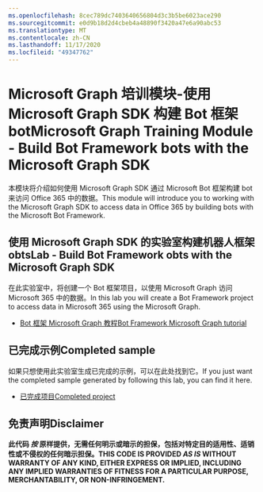 ```yaml
---
ms.openlocfilehash: 8cec789dc7403640656804d3c3b5be6023ace290
ms.sourcegitcommit: e0d9b18d2d4cbeb4a48890f3420a47e6a90abc53
ms.translationtype: MT
ms.contentlocale: zh-CN
ms.lasthandoff: 11/17/2020
ms.locfileid: "49347762"
---
```

# <a name="microsoft-graph-training-module---build-bot-framework-bots-with-the-microsoft-graph-sdk"></a><span data-ttu-id="2c8a5-101">Microsoft Graph 培训模块-使用 Microsoft Graph SDK 构建 Bot 框架 bot</span><span class="sxs-lookup"><span data-stu-id="2c8a5-101">Microsoft Graph Training Module - Build Bot Framework bots with the Microsoft Graph SDK</span></span>

<span data-ttu-id="2c8a5-102">本模块将介绍如何使用 Microsoft Graph SDK 通过 Microsoft Bot 框架构建 bot 来访问 Office 365 中的数据。</span><span class="sxs-lookup"><span data-stu-id="2c8a5-102">This module will introduce you to working with the Microsoft Graph SDK to access data in Office 365 by building bots with the Microsoft Bot Framework.</span></span>

## <a name="lab---build-bot-framework-obts-with-the-microsoft-graph-sdk"></a><span data-ttu-id="2c8a5-103">使用 Microsoft Graph SDK 的实验室构建机器人框架 obts</span><span class="sxs-lookup"><span data-stu-id="2c8a5-103">Lab - Build Bot Framework obts with the Microsoft Graph SDK</span></span>

<span data-ttu-id="2c8a5-104">在此实验室中，将创建一个 Bot 框架项目，以使用 Microsoft Graph 访问 Microsoft 365 中的数据。</span><span class="sxs-lookup"><span data-stu-id="2c8a5-104">In this lab you will create a Bot Framework project to access data in Microsoft 365 using the Microsoft Graph.</span></span>

- [<span data-ttu-id="2c8a5-105">Bot 框架 Microsoft Graph 教程</span><span class="sxs-lookup"><span data-stu-id="2c8a5-105">Bot Framework Microsoft Graph tutorial</span></span>](https://docs.microsoft.com/graph/tutorials/bot-framework)

## <a name="completed-sample"></a><span data-ttu-id="2c8a5-106">已完成示例</span><span class="sxs-lookup"><span data-stu-id="2c8a5-106">Completed sample</span></span>

<span data-ttu-id="2c8a5-107">如果只想使用此实验室生成已完成的示例，可以在此处找到它。</span><span class="sxs-lookup"><span data-stu-id="2c8a5-107">If you just want the completed sample generated by following this lab, you can find it here.</span></span>

- [<span data-ttu-id="2c8a5-108">已完成项目</span><span class="sxs-lookup"><span data-stu-id="2c8a5-108">Completed project</span></span>](demo)

## <a name="disclaimer"></a><span data-ttu-id="2c8a5-109">免责声明</span><span class="sxs-lookup"><span data-stu-id="2c8a5-109">Disclaimer</span></span>

<span data-ttu-id="2c8a5-110">**此代码 _按_ 原样提供，无需任何明示或暗示的担保，包括对特定目的适用性、适销性或不侵权的任何暗示担保。**</span><span class="sxs-lookup"><span data-stu-id="2c8a5-110">**THIS CODE IS PROVIDED _AS IS_ WITHOUT WARRANTY OF ANY KIND, EITHER EXPRESS OR IMPLIED, INCLUDING ANY IMPLIED WARRANTIES OF FITNESS FOR A PARTICULAR PURPOSE, MERCHANTABILITY, OR NON-INFRINGEMENT.**</span></span>
